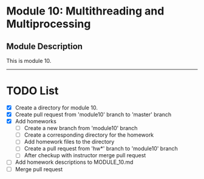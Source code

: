 # Module 10: Multithreading and Multiprocessing

## Module Description
This is module 10.


---

# TODO List

- [x] Create a directory for module 10.
- [x] Create pull request from 'module10' branch to 'master' branch
- [x] Add homeworks
  - [ ] Create a new branch from 'module10' branch
  - [ ] Create a corresponding directory for the homework
  - [ ] Add homework files to the directory
  - [ ] Create a pull request from 'hw*' branch to 'module10' branch
  - [ ] After checkup with instructor merge pull request
- [ ] Add homework descriptions to MODULE_10.md
- [ ] Merge pull request